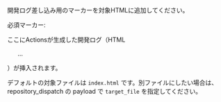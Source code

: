 開発ログ差し込み用のマーカーを対象HTMLに追加してください。

必須マーカー:

<!-- DEVLOG:START -->
ここにActionsが生成した開発ログ（HTML <ul> ... </ul>）が挿入されます。
<!-- DEVLOG:END -->

デフォルトの対象ファイルは `index.html` です。別ファイルにしたい場合は、
repository_dispatch の payload で `target_file` を指定してください。

